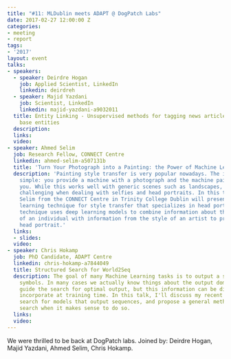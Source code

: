 ```yaml
---
title: "#11: MLDublin meets ADAPT @ DogPatch Labs"
date: 2017-02-27 12:00:00 Z
categories:
- meeting
- report
tags:
- '2017'
layout: event
talks:
- speakers:
  - speaker: Deirdre Hogan
    job: Applied Scientist, LinkedIn
    linkedin: deirdreh
  - speaker: Majid Yazdani
    job: Scientist, LinkedIn
    linkedin: majid-yazdani-a9032011
  title: Entity Linking - Unsupervised methods for tagging news articles with knowledge
    base entities
  description: 
  links: 
  video: 
- speaker: Ahmed Selim
  job: Research Fellow, CONNECT Centre
  linkedin: ahmed-selim-a507131b
  title: 'Turn Your Photograph into a Painting: the Power of Machine Learning'
  description: 'Painting style transfer is very popular nowadays. The idea is relatively
    simple: you provide a machine with a photograph and the machine paints it for
    you. While this works well with generic scenes such as landscapes, it is very
    challenging when dealing with selfies and head portraits. In this talk, Dr Ahmed
    Selim from the CONNECT Centre in Trinity College Dublin will present a machine
    learning technique for style transfer that specializes in head portraits. The
    technique uses deep learning models to combine information about the identity
    of an individual with information from the style of an artist to produce a faithful
    head portrait.'
  links:
  - slides: 
  video: 
- speaker: Chris Hokamp
  job: PhD Candidate, ADAPT Centre
  linkedin: chris-hokamp-a7844049
  title: Structured Search for World2Seq
  description: The goal of many Machine Learning tasks is to output a sequence of
    symbols. In many cases we actually know things about the output domain that could
    guide the search for optimal output, but this information can be difficult to
    incorporate at training time. In this talk, I'll discuss my recent work on structured
    search for models that output sequences, and propose a general method for constraining
    search when it makes sense to do so.
  links: 
  video: 
---
```


We were thrilled to be back at DogPatch labs.
Joined by: Deirdre Hogan, Majid Yazdani, Ahmed Selim, Chris Hokamp.
